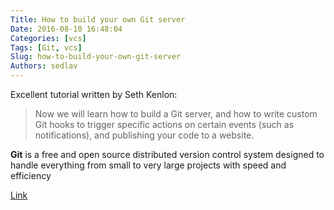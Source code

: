 ```yaml
---
Title: How to build your own Git server
Date: 2016-08-10 16:48:04
Categories: [vcs]
Tags: [Git, vcs]
Slug: how-to-build-your-own-git-server
Authors: sedlav
---
```


Excellent tutorial written by Seth Kenlon:

> Now we will learn how to build a Git server, and how to write custom Git hooks to trigger specific actions on certain events (such as notifications), and publishing your code to a website.

**Git** is a free and open source distributed version control system designed to handle everything from small to very large projects with speed and efficiency

[Link](https://opensource.com/life/16/8/how-construct-your-own-git-server-part-6#comment-103946)
